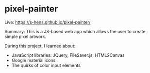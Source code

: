 # pixel-painter

Live: https://s-hens.github.io/pixel-painter/

Summary: This is a JS-based web app which allows the user to create simple pixel artwork.

During this project, I learned about: 
- JavaScript libraries: JQuery, FileSaver.js, HTML2Canvas
- Google material icons
- The quirks of color input elements
